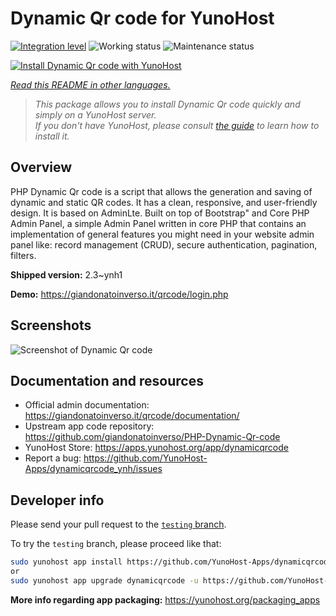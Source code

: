 <!--
N.B.: This README was automatically generated by <https://github.com/YunoHost/apps/tree/master/tools/readme_generator>
It shall NOT be edited by hand.
-->

# Dynamic Qr code for YunoHost

[![Integration level](https://apps.yunohost.org/badge/integration/dynamicqrcode)](https://ci-apps.yunohost.org/ci/apps/dynamicqrcode/)
![Working status](https://apps.yunohost.org/badge/state/dynamicqrcode)
![Maintenance status](https://apps.yunohost.org/badge/maintained/dynamicqrcode)

[![Install Dynamic Qr code with YunoHost](https://install-app.yunohost.org/install-with-yunohost.svg)](https://install-app.yunohost.org/?app=dynamicqrcode)

*[Read this README in other languages.](./ALL_README.md)*

> *This package allows you to install Dynamic Qr code quickly and simply on a YunoHost server.*  
> *If you don't have YunoHost, please consult [the guide](https://yunohost.org/install) to learn how to install it.*

## Overview

PHP Dynamic Qr code is a script that allows the generation and saving of dynamic and static QR codes. It has a clean, responsive, and user-friendly design. It is based on AdminLte. Built on top of Bootstrap" and Core PHP Admin Panel, a simple Admin Panel written in core PHP that contains an implementation of general features you might need in your website admin panel like: record management (CRUD), secure authentication, pagination, filters.

**Shipped version:** 2.3~ynh1

**Demo:** <https://giandonatoinverso.it/qrcode/login.php>

## Screenshots

![Screenshot of Dynamic Qr code](./doc/screenshots/screenshot.png)

## Documentation and resources

- Official admin documentation: <https://giandonatoinverso.it/qrcode/documentation/>
- Upstream app code repository: <https://github.com/giandonatoinverso/PHP-Dynamic-Qr-code>
- YunoHost Store: <https://apps.yunohost.org/app/dynamicqrcode>
- Report a bug: <https://github.com/YunoHost-Apps/dynamicqrcode_ynh/issues>

## Developer info

Please send your pull request to the [`testing` branch](https://github.com/YunoHost-Apps/dynamicqrcode_ynh/tree/testing).

To try the `testing` branch, please proceed like that:

```bash
sudo yunohost app install https://github.com/YunoHost-Apps/dynamicqrcode_ynh/tree/testing --debug
or
sudo yunohost app upgrade dynamicqrcode -u https://github.com/YunoHost-Apps/dynamicqrcode_ynh/tree/testing --debug
```

**More info regarding app packaging:** <https://yunohost.org/packaging_apps>
